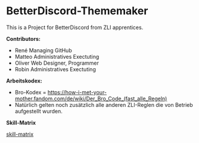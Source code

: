 # **BetterDiscord-Thememaker**

This is a Project for BetterDiscord from ZLI apprentices.

**Contributors:**

- René      Managing GitHub
- Matteo    Administratives Exectuting
- Oliver    Web Designer, Programmer
- Robin     Administratives Exectuting

**Arbeitskodex:**

- Bro-Kodex = https://how-i-met-your-mother.fandom.com/de/wiki/Der_Bro_Code_(fast_alle_Regeln)
- Natürlich gelten noch zusätzlich alle anderen ZLI-Reglen die von Betrieb aufgestellt wurden.

**Skill-Matrix**

[skill-matrix](img/Skillmatrix.PNG)
